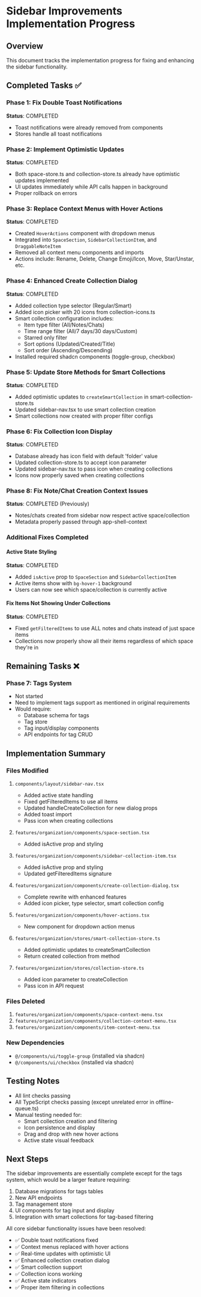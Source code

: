 # Sidebar Improvements Implementation Progress

## Overview
This document tracks the implementation progress for fixing and enhancing the sidebar functionality.

## Completed Tasks ✅

### Phase 1: Fix Double Toast Notifications
**Status**: COMPLETED
- Toast notifications were already removed from components
- Stores handle all toast notifications

### Phase 2: Implement Optimistic Updates
**Status**: COMPLETED
- Both space-store.ts and collection-store.ts already have optimistic updates implemented
- UI updates immediately while API calls happen in background
- Proper rollback on errors

### Phase 3: Replace Context Menus with Hover Actions
**Status**: COMPLETED
- Created `HoverActions` component with dropdown menus
- Integrated into `SpaceSection`, `SidebarCollectionItem`, and `DraggableNoteItem`
- Removed all context menu components and imports
- Actions include: Rename, Delete, Change Emoji/Icon, Move, Star/Unstar, etc.

### Phase 4: Enhanced Create Collection Dialog
**Status**: COMPLETED
- Added collection type selector (Regular/Smart)
- Added icon picker with 20 icons from collection-icons.ts
- Smart collection configuration includes:
  - Item type filter (All/Notes/Chats)
  - Time range filter (All/7 days/30 days/Custom)
  - Starred only filter
  - Sort options (Updated/Created/Title)
  - Sort order (Ascending/Descending)
- Installed required shadcn components (toggle-group, checkbox)

### Phase 5: Update Store Methods for Smart Collections
**Status**: COMPLETED
- Added optimistic updates to `createSmartCollection` in smart-collection-store.ts
- Updated sidebar-nav.tsx to use smart collection creation
- Smart collections now created with proper filter configs

### Phase 6: Fix Collection Icon Display
**Status**: COMPLETED
- Database already has icon field with default 'folder' value
- Updated collection-store.ts to accept icon parameter
- Updated sidebar-nav.tsx to pass icon when creating collections
- Icons now properly saved when creating collections

### Phase 8: Fix Note/Chat Creation Context Issues
**Status**: COMPLETED (Previously)
- Notes/chats created from sidebar now respect active space/collection
- Metadata properly passed through app-shell-context

### Additional Fixes Completed

#### Active State Styling
**Status**: COMPLETED
- Added `isActive` prop to `SpaceSection` and `SidebarCollectionItem`
- Active items show with `bg-hover-1` background
- Users can now see which space/collection is currently active

#### Fix Items Not Showing Under Collections
**Status**: COMPLETED
- Fixed `getFilteredItems` to use ALL notes and chats instead of just space items
- Collections now properly show all their items regardless of which space they're in

## Remaining Tasks ❌

### Phase 7: Tags System
- Not started
- Need to implement tags support as mentioned in original requirements
- Would require:
  - Database schema for tags
  - Tag store
  - Tag input/display components
  - API endpoints for tag CRUD

## Implementation Summary

### Files Modified
1. `components/layout/sidebar-nav.tsx`
   - Added active state handling
   - Fixed getFilteredItems to use all items
   - Updated handleCreateCollection for new dialog props
   - Added toast import
   - Pass icon when creating collections

2. `features/organization/components/space-section.tsx`
   - Added isActive prop and styling

3. `features/organization/components/sidebar-collection-item.tsx`
   - Added isActive prop and styling
   - Updated getFilteredItems signature

4. `features/organization/components/create-collection-dialog.tsx`
   - Complete rewrite with enhanced features
   - Added icon picker, type selector, smart collection config

5. `features/organization/components/hover-actions.tsx`
   - New component for dropdown action menus

6. `features/organization/stores/smart-collection-store.ts`
   - Added optimistic updates to createSmartCollection
   - Return created collection from method

7. `features/organization/stores/collection-store.ts`
   - Added icon parameter to createCollection
   - Pass icon in API request

### Files Deleted
1. `features/organization/components/space-context-menu.tsx`
2. `features/organization/components/collection-context-menu.tsx`
3. `features/organization/components/item-context-menu.tsx`

### New Dependencies
- `@/components/ui/toggle-group` (installed via shadcn)
- `@/components/ui/checkbox` (installed via shadcn)

## Testing Notes
- All lint checks passing
- All TypeScript checks passing (except unrelated error in offline-queue.ts)
- Manual testing needed for:
  - Smart collection creation and filtering
  - Icon persistence and display
  - Drag and drop with new hover actions
  - Active state visual feedback

## Next Steps
The sidebar improvements are essentially complete except for the tags system, which would be a larger feature requiring:
1. Database migrations for tags tables
2. New API endpoints
3. Tag management store
4. UI components for tag input and display
5. Integration with smart collections for tag-based filtering

All core sidebar functionality issues have been resolved:
- ✅ Double toast notifications fixed
- ✅ Context menus replaced with hover actions
- ✅ Real-time updates with optimistic UI
- ✅ Enhanced collection creation dialog
- ✅ Smart collection support
- ✅ Collection icons working
- ✅ Active state indicators
- ✅ Proper item filtering in collections